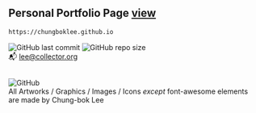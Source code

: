## Personal Portfolio Page [view](https://chungboklee.github.io)
```bash
https://chungboklee.github.io
```
![GitHub last commit](https://img.shields.io/github/last-commit/chungboklee/chungboklee.github.io)
![GitHub repo size](https://img.shields.io/github/repo-size/chungboklee/chungboklee.github.io)
<br>
:mailbox_with_mail: lee@collector.org




## 
![GitHub](https://img.shields.io/github/license/chungboklee/chungboklee.github.io?logo=Chungbok)<br>
All Artworks / Graphics / Images / Icons *except* font-awesome elements<br>
are made by Chung-bok Lee

